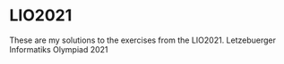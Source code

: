 # LIO2021
These are my solutions to the exercises from the LIO2021.
Letzebuerger Informatiks Olympiad 2021
